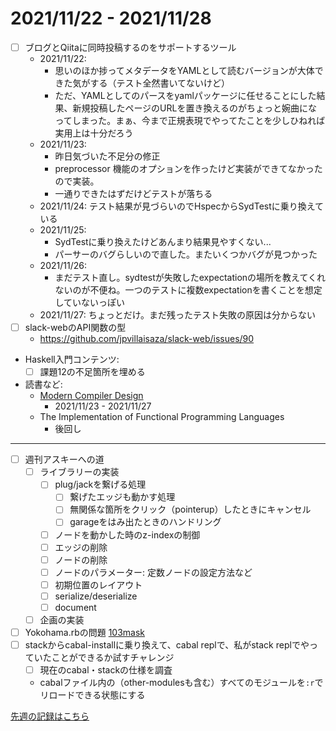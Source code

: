 # 2021/11/22 - 2021/11/28

- [ ] ブログとQiitaに同時投稿するのをサポートするツール
    - 2021/11/22:
        - 思いのほか捗ってメタデータをYAMLとして読むバージョンが大体できた気がする（テスト全然書いてないけど）
        - ただ、YAMLとしてのパースをyamlパッケージに任せることにした結果、新規投稿したページのURLを置き換えるのがちょっと婉曲になってしまった。まぁ、今まで正規表現でやってたことを少しひねれば実用上は十分だろう
    - 2021/11/23:
        - 昨日気づいた不足分の修正
        - preprocessor 機能のオプションを作ったけど実装ができてなかったので実装。
        - 一通りできたはずだけどテストが落ちる
    - 2021/11/24: テスト結果が見づらいのでHspecからSydTestに乗り換えている
    - 2021/11/25:
        - SydTestに乗り換えたけどあんまり結果見やすくない...
        - パーサーのバグらしいので直した。またいくつかバグが見つかった
    - 2021/11/26:
        - まだテスト直し。sydtestが失敗したexpectationの場所を教えてくれないのが不便ね。一つのテストに複数expectationを書くことを想定していないっぽい
    - 2021/11/27: ちょっとだけ。まだ残ったテスト失敗の原因は分からない
- [ ] slack-webのAPI関数の型
    - <https://github.com/jpvillaisaza/slack-web/issues/90>
- Haskell入門コンテンツ:
    - [ ] 課題12の不足箇所を埋める
- 読書など:
    - [Modern Compiler Design](https://www.springer.com/jp/book/9781461446989)
        - 2021/11/23 - 2021/11/27
    - The Implementation of Functional Programming Languages
        - 後回し

------

- [ ] 週刊アスキーへの道
    - [ ] ライブラリーの実装
        - [ ] plug/jackを繋げる処理
            - [ ] 繋げたエッジも動かす処理
            - [ ] 無関係な箇所をクリック（pointerup）したときにキャンセル
            - [ ] garageをはみ出たときのハンドリング
        - [ ] ノードを動かした時のz-indexの制御
        - [ ] エッジの削除
        - [ ] ノードの削除
        - [ ] ノードのパラメーター: 定数ノードの設定方法など
        - [ ] 初期位置のレイアウト
        - [ ] serialize/deserialize
        - [ ] document
    - [ ] 企画の実装
- [ ] Yokohama.rbの問題 [103mask](http://nabetani.sakura.ne.jp/yokohamarb/103mask/)
- [ ] stackからcabal-installに乗り換えて、cabal replで、私がstack replでやっていたことができるか試すチャレンジ
    - [ ] 現在のcabal・stackの仕様を調査
    - cabalファイル内の（other-modulesも含む）すべてのモジュールを`:r`でリロードできる状態にする

[先週の記録はこちら](https://github.com/igrep/daily-commits/blob/d429393e2b25d7ffaa76b4bb69c96f71f1befc9e/yesterday.md)
